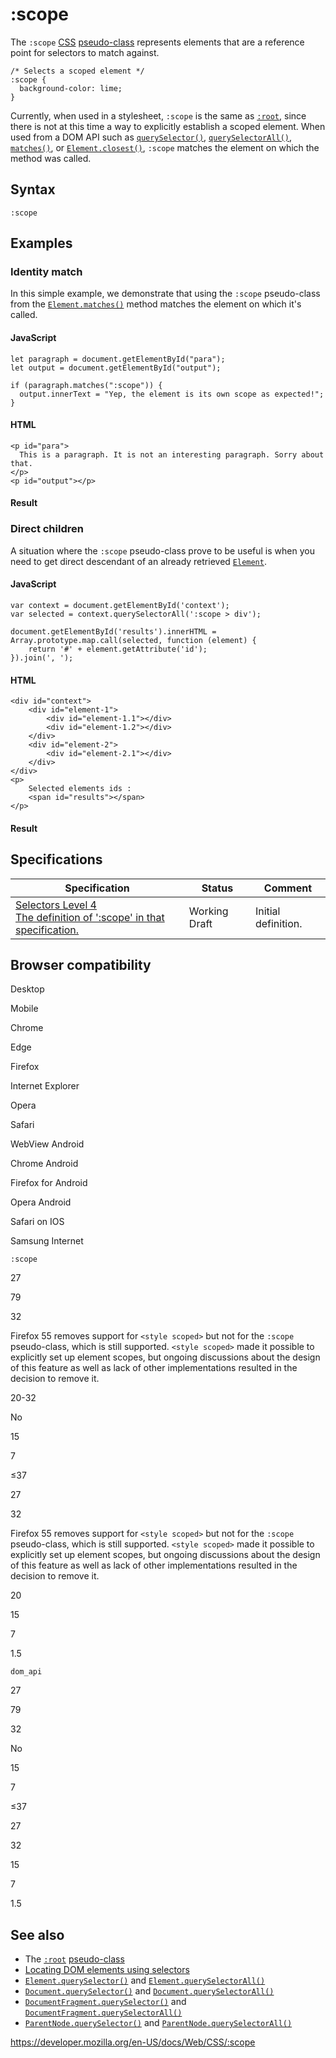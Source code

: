 # :scope

The `:scope` [CSS](https://developer.mozilla.org/en-US/docs/Web/CSS) [pseudo-class](pseudo-classes) represents elements that are a reference point for selectors to match against.

    /* Selects a scoped element */
    :scope {
      background-color: lime;
    }

Currently, when used in a stylesheet, `:scope` is the same as [`:root`](:root), since there is not at this time a way to explicitly establish a scoped element. When used from a DOM API such as [`querySelector()`](https://developer.mozilla.org/en-US/docs/Web/API/Element/querySelector), [`querySelectorAll()`](https://developer.mozilla.org/en-US/docs/Web/API/Element/querySelectorAll), [`matches()`](https://developer.mozilla.org/en-US/docs/Web/API/Element/matches), or [`Element.closest()`](https://developer.mozilla.org/en-US/docs/Web/API/Element/closest), `:scope` matches the element on which the method was called.

## Syntax

    :scope

## Examples

### Identity match

In this simple example, we demonstrate that using the `:scope` pseudo-class from the [`Element.matches()`](https://developer.mozilla.org/en-US/docs/Web/API/Element/matches) method matches the element on which it's called.

#### JavaScript

    let paragraph = document.getElementById("para");
    let output = document.getElementById("output");

    if (paragraph.matches(":scope")) {
      output.innerText = "Yep, the element is its own scope as expected!";
    }

#### HTML

    <p id="para">
      This is a paragraph. It is not an interesting paragraph. Sorry about that.
    </p>
    <p id="output"></p>

#### Result

### Direct children

A situation where the `:scope` pseudo-class prove to be useful is when you need to get direct descendant of an already retrieved [`Element`](https://developer.mozilla.org/en-US/docs/Web/API/Element).

#### JavaScript

    var context = document.getElementById('context');
    var selected = context.querySelectorAll(':scope > div');

    document.getElementById('results').innerHTML = Array.prototype.map.call(selected, function (element) {
        return '#' + element.getAttribute('id');
    }).join(', ');

#### HTML

    <div id="context">
        <div id="element-1">
            <div id="element-1.1"></div>
            <div id="element-1.2"></div>
        </div>
        <div id="element-2">
            <div id="element-2.1"></div>
        </div>
    </div>
    <p>
        Selected elements ids :
        <span id="results"></span>
    </p>

#### Result

## Specifications

<table><thead><tr class="header"><th>Specification</th><th>Status</th><th>Comment</th></tr></thead><tbody><tr class="odd"><td><a href="https://drafts.csswg.org/selectors-4/#the-scope-pseudo">Selectors Level 4<br />
<span class="small">The definition of ':scope' in that specification.</span></a></td><td><span class="spec-wd">Working Draft</span></td><td>Initial definition.</td></tr></tbody></table>

## Browser compatibility

Desktop

Mobile

Chrome

Edge

Firefox

Internet Explorer

Opera

Safari

WebView Android

Chrome Android

Firefox for Android

Opera Android

Safari on IOS

Samsung Internet

`:scope`

27

79

32

Firefox 55 removes support for `<style scoped>` but not for the `:scope` pseudo-class, which is still supported. `<style scoped>` made it possible to explicitly set up element scopes, but ongoing discussions about the design of this feature as well as lack of other implementations resulted in the decision to remove it.

20-32

No

15

7

≤37

27

32

Firefox 55 removes support for `<style scoped>` but not for the `:scope` pseudo-class, which is still supported. `<style scoped>` made it possible to explicitly set up element scopes, but ongoing discussions about the design of this feature as well as lack of other implementations resulted in the decision to remove it.

20

15

7

1.5

`dom_api`

27

79

32

No

15

7

≤37

27

32

15

7

1.5

## See also

- The [`:root`](:root) [pseudo-class](pseudo-classes)
- [Locating DOM elements using selectors](https://developer.mozilla.org/en-US/docs/Web/API/Document_object_model/Locating_DOM_elements_using_selectors)
- [`Element.querySelector()`](https://developer.mozilla.org/en-US/docs/Web/API/Element/querySelector) and [`Element.querySelectorAll()`](https://developer.mozilla.org/en-US/docs/Web/API/Element/querySelectorAll)
- [`Document.querySelector()`](https://developer.mozilla.org/en-US/docs/Web/API/Document/querySelector) and [`Document.querySelectorAll()`](https://developer.mozilla.org/en-US/docs/Web/API/Document/querySelectorAll)
- [`DocumentFragment.querySelector()`](https://developer.mozilla.org/en-US/docs/Web/API/DocumentFragment/querySelector) and [`DocumentFragment.querySelectorAll()`](https://developer.mozilla.org/en-US/docs/Web/API/DocumentFragment/querySelectorAll)
- [`ParentNode.querySelector()`](https://developer.mozilla.org/en-US/docs/Web/API/ParentNode/querySelector) and [`ParentNode.querySelectorAll()`](https://developer.mozilla.org/en-US/docs/Web/API/ParentNode/querySelectorAll)

<a href="https://developer.mozilla.org/en-US/docs/Web/CSS/:scope" class="_attribution-link">https://developer.mozilla.org/en-US/docs/Web/CSS/:scope</a>
